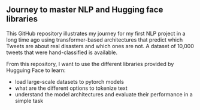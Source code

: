 ## Journey to master NLP and Hugging face libraries

This GitHub repository illustrates my journey for my first NLP project in a long time ago using transformer-based architectures that predict which Tweets are about real disasters and which ones are not.
A dataset of 10,000 tweets that were hand-classified is available.

From this repository, I want to use the different libraries provided by Hugguing Face to learn:
- load large-scale datasets to pytorch models
- what are the different options to tokenize text
- understand the model architectures and evaluate their performance in a simple task
